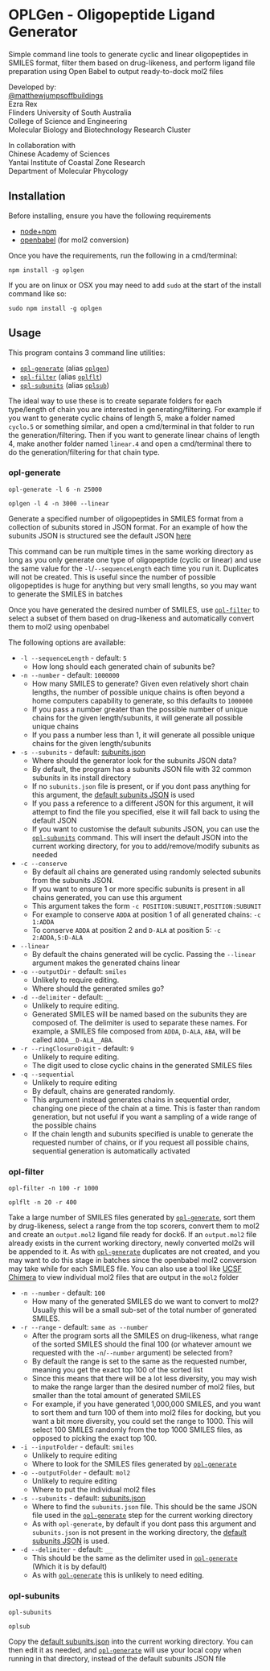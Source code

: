 # OPLGen - Oligopeptide Ligand Generator

Simple command line tools to generate cyclic and linear oligopeptides in SMILES format, filter them based on drug-likeness, and perform ligand file preparation using Open Babel to output ready-to-dock mol2 files

Developed by:  
[@matthewjumpsoffbuildings](https://github.com/matthewjumpsoffbuildings)  
Ezra Rex  
Flinders University of South Australia  
College of Science and Engineering  
Molecular Biology and Biotechnology Research Cluster

In collaboration with  
Chinese Academy of Sciences  
Yantai Institute of Coastal Zone Research  
Department of Molecular Phycology

## Installation

Before installing, ensure you have the following requirements

- [node+npm](https://nodejs.org/en/download/)
- [openbabel](http://openbabel.org/wiki/Category:Installation) (for mol2 conversion)

Once you have the requirements, run the following in a cmd/terminal:
```
npm install -g oplgen
```

If you are on linux or OSX you may need to add `sudo` at the start of the install command like so:
```
sudo npm install -g oplgen
```

## Usage

This program contains 3 command line utilities:

- [`opl-generate`](#opl-generate)   (alias [`oplgen`](#opl-generate))
- [`opl-filter`](#opl-filter)       (alias [`oplflt`](#opl-filter))
- [`opl-subunits`](#opl-subunits)   (alias [`oplsub`](#opl-subunits))

The ideal way to use these is to create separate folders for each type/length of chain you are interested in generating/filtering. For example if you want to generate cyclic chains of length 5, make a folder named `cyclo.5` or something similar, and open a cmd/terminal in that folder to run the generation/filtering. Then if you want to generate linear chains of length 4, make another folder named `linear.4` and open a cmd/terminal there to do the generation/filtering for that chain type.

### opl-generate
```
opl-generate -l 6 -n 25000

oplgen -l 4 -n 3000 --linear
```

Generate a specified number of oligopeptides in SMILES format from a collection of subunits stored in JSON format. For an example of how the subunits JSON is structured see the default JSON [here](./subunits.json)

This command can be run multiple times in the same working directory as long as you only generate one type of oligopeptide (cyclic or linear) and use the same value for the `-l`/`--sequenceLength` each time you run it. Duplicates will not be created. This is useful since the number of possible oligopeptides is huge for anything but very small lengths, so you may want to generate the SMILES in batches

Once you have generated the desired number of SMILES, use [`opl-filter`](#opl-filter) to select a subset of them based on drug-likeness and automatically convert them to mol2 using openbabel

The following options are available:

- `-l --sequenceLength` - default: `5`
	- How long should each generated chain of subunits be?
- `-n --number` - default: `1000000`
	- How many SMILES to generate? Given even relatively short chain lengths, the number of possible unique chains is often beyond a home computers capability to generate, so this defaults to `1000000`
	- If you pass a number greater than the possible number of unique chains for the given length/subunits, it will generate all possible unique chains
	- If you pass a number less than 1, it will generate all possible unique chains for the given length/subunits
- `-s --subunits` - default: [subunits.json](./subunits.json)
	- Where should the generator look for the subunits JSON data?
	- By default, the program has a subunits JSON file with 32 common subunits in its install directory
	- If no `subunits.json` file is present, or if you dont pass anything for this argument, the [default subunits JSON](./subunits.json) is used
	- If you pass a reference to a different JSON for this argument, it will attempt to find the file you specified, else it will fall back to using the default JSON
	- If you want to customise the default subunits JSON, you can use the [`opl-subunits`](#opl-subunits) command. This will insert the default JSON into the current working directory, for you to add/remove/modify subunits as needed
- `-c --conserve`
	- By default all chains are generated using randomly selected subunits from the subunits JSON.
	- If you want to ensure 1 or more specific subunits is present in all chains generated, you can use this argument
	- This argument takes the form `-c POSITION:SUBUNIT,POSITION:SUBUNIT`
	- For example to conserve `ADDA` at position 1 of all generated chains: `-c 1:ADDA`
	- To conserve `ADDA` at position 2 and `D-ALA` at position 5: `-c 2:ADDA,5:D-ALA`
- `--linear`
	- By default the chains generated will be cyclic. Passing the `--linear` argument makes the generated chains linear
- `-o --outputDir` - default: `smiles`
	- Unlikely to require editing.
	- Where should the generated smiles go?
- `-d --delimiter` - default: `__`
	- Unlikely to require editing.
	- Generated SMILES will be named based on the subunits they are composed of. The delimiter is used to separate these names. For example, a SMILES file composed from `ADDA`, `D-ALA`, `ABA`, will be called `ADDA__D-ALA__ABA`.
- `-r --ringClosureDigit` - default: `9`
	- Unlikely to require editing.
	- The digit used to close cyclic chains in the generated SMILES files
- `-q --sequential`
	- Unlikely to require editing
	- By default, chains are generated randomly.
	- This argument instead generates chains in sequential order, changing one piece of the chain at a time. This is faster than random generation, but not useful if you want a sampling of a wide range of the possible chains
	- If the chain length and subunits specified is unable to generate the requested number of chains, or if you request all possible chains, sequential generation is automatically activated


### opl-filter
```
opl-filter -n 100 -r 1000

oplflt -n 20 -r 400
```

Take a large number of SMILES files generated by [`opl-generate`](#opl-generate), sort them by drug-likeness, select a range from the top scorers, convert them to mol2 and create an `output.mol2` ligand file ready for dock6. If an `output.mol2` file already exists in the current working directory, newly converted mol2s will be appended to it. As with [`opl-generate`](#opl-generate) duplicates are not created, and you may want to do this stage in batches since the openbabel mol2 conversion may take while for each SMILES file. You can also use a tool like [UCSF Chimera](https://www.cgl.ucsf.edu/chimera/download.html) to view individual mol2 files that are output in the `mol2` folder

- `-n --number` - default: `100`
	- How many of the generated SMILES do we want to convert to mol2? Usually this will be a small sub-set of the total number of generated SMILES.
- `-r --range` - default: `same as --number`
	- After the program sorts all the SMILES on drug-likeness, what range of the sorted SMILES should the final 100 (or whatever amount we requested with the `-n`/`--number` argument) be selected from?
	- By default the range is set to the same as the requested number, meaning you get the exact top 100 of the sorted list
	- Since this means that there will be a lot less diversity, you may wish to make the range larger than the desired number of mol2 files, but smaller than the total amount of generated SMILES
	- For example, if you have generated 1,000,000 SMILES, and you want to sort them and turn 100 of them into mol2 files for docking, but you want a bit more diversity, you could set the range to 1000. This will select 100 SMILES randomly from the top 1000 SMILES files, as opposed to picking the exact top 100.
- `-i --inputFolder` - default: `smiles`
	- Unlikely to require editing
	- Where to look for the SMILES files generated by [`opl-generate`](#opl-generate)
- `-o --outputFolder` - default: `mol2`
	- Unlikely to require editing
	- Where to put the individual mol2 files
- `-s --subunits` - default: [subunits.json](./subunits.json)
	- Where to find the `subunits.json` file. This should be the same JSON file used in the [`opl-generate`](#opl-generate) step for the current working directory
	- As with `opl-generate`, by default if you dont pass this argument and `subunits.json` is not present in the working directory, the [default subunits JSON](./subunits.json) is used.
- `-d --delimiter` - default: `__`
	- This should be the same as the delimiter used in [`opl-generate`](#opl-generate) (Which it is by default)
	- As with [`opl-generate`](#opl-generate) this is unlikely to need editing.

### opl-subunits
```
opl-subunits

oplsub
```

Copy the [default subunits.json](./subunits.json) into the current working directory. You can then edit it as needed, and [`opl-generate`](#opl-generate) will use your local copy when running in that directory, instead of the default subunits JSON file
